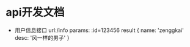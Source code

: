 # api开发文档
- 用户信息接口
 url:/info
 params: :id=123456
 result {
     name: 'zenggkai'
     desc: '风一样的男子'
 }